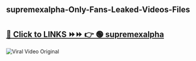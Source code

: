 
 ## supremexalpha-Only-Fans-Leaked-Videos-Files

# <h2><a href="https://mediaupload.pro?supremexalpha">🔗 Click to LINKS ⏩⏩ 👉 🟢 supremexalpha </a></h2>

<a href="https://mediaupload.pro?supremexalpha" rel="nofollow" data-target="animated-image.originalLink"><img src="https://i.ibb.co.com/xMMVF88/686577567.gif" alt="Viral Video Original" style="max-width: 100%; display: inline-block;" data-target="animated-image.originalImage"></a>